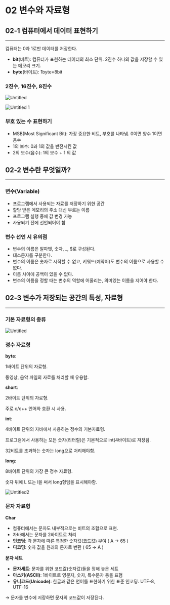# 02 변수와 자료형

## 02-1 컴퓨터에서 데이터 표현하기
---

컴퓨터는 0과 1로만 데이터를 저장한다.

- **bit**(비트): 컴퓨터가 표현하는 데이터의 최소 단위. 2진수 하나의 값을 저장할 수 있는 메모리 크기.
- **byte**(바이트): 1byte=8bit

### 2진수, 16진수, 8진수

![Untitled](https://user-images.githubusercontent.com/59382707/129530391-cfc14fa7-3208-4bf7-846e-e0936314ee2d.png)

![Untitled 1](https://user-images.githubusercontent.com/59382707/129530381-4c09eb17-ce27-495d-957f-73c1ebb7648c.png)

### 부호 있는 수 표현하기

- MSB(Most Significant Bit): 가장 중요한 비트, 부호를 나타냄. 0이면 양수 1이면 음수
- 1의 보수: 0과 1의 값을 반전시킨 값
- 2의 보수(음수): 1의 보수 + 1 의 값

## 02-2 변수란 무엇일까?
---

### **변수(Variable)**

- 프로그램에서 사용되는 자료를 저장하기 위한 공간
- 할당 받은 메모리의 주소 대신 부르는 이름
- 프로그램 실행 중에 값 변경 가능
- 사용되기 전에 선언되어야 함

### 변수 선언 시 유의점

- 변수의 이름은 알파벳, 숫자, _, $로 구성된다.
- 대소문자를 구분한다.
- 변수의 이름은 숫자로 시작할 수 없고, 키워드(예약어)도 변수의 이름으로 사용할 수 없다.
- 이름 사이에 공백이 있을 수 없다.
- 변수의 이름을 정할 때는 변수의 역할에 어울리는, 의미있는 이름을 지어야 한다.

## 02-3 변수가 저장되는 공간의 특성, 자료형
---

### 기본 자료형의 종류

![Untitled](https://user-images.githubusercontent.com/59382707/129859959-3636264c-e5ce-4e23-9681-fe4b3b157ff0.png)

### 정수 자료형

**byte**: 

1바이트 단위의 자료형. 

동영상, 음악 파일의 자료를 처리할 때 유용함.

**short**: 

2바이트 단위의 자료형. 

주로 c/c++ 언어와 호환 시 사용.

**int**: 

4바이트 단위의 자바에서 사용하는 정수의 기본자료형. 

프로그램에서 사용하는 모든 숫자(리터럴)은 기본적으로 int(4바이트)로 저장됨.

32비트를 초과하는 숫자는 long으로 처리해야함.

**long**: 

8바이트 단위의 가장 큰 정수 자료형.

숫자 뒤에 L 또는 l을 써서 long형임을 표시해야함.

![Untitled2](https://user-images.githubusercontent.com/59382707/129859965-1eb2264c-9ab2-4852-856e-3f249b50a6f2.png)

### 문자 자료형

**Char**

- 컴퓨터에서는 문자도 내부적으로는 비트의 조합으로 표현.
- 자바에서는 문자를 2바이트로 처리
- **인코딩**: 각 문자에 따른 특정한 숫자값(코드값) 부여 ( A → 65 )
- **디코딩**: 숫자 값을 원래의 문자로 변환 ( 65 → A )

**문자 세트**

- **문자세트**: 문자를 위한 코드값(숫자값)들을 정해 놓은 세트
- **아스키(ASCII)**: 1바이트로 영문자, 숫자, 특수문자 등을 표혐
- **유니코드(Unicode)**: 한글과 같은 언어를 표현하기 위한 표준 인코딩. UTF-8, UTF-16

→ 문자를 변수에 저장하면 문자의 코드값이 저장된다.